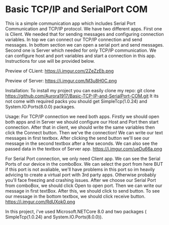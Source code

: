 # Basic TCP/IP and SerialPort COM

 This is a simple communication app which includes Serial Port Communication and TCP/IP protocol. We have two different apps. First one is Client. We needed that for sending messages and configuring connection variables. In top we can connect our TCP/IP connection and send messages. In bottom section we can open a serial port and send messages. Second one is Server which needed for only TCP/IP communication. We can configure host and port variables and start a connection in this app. Instructions for use will be provided below.

Preview of CLient: 
https://i.imgur.com/2ZeZzEb.png 

Preview of Server: 
https://i.imgur.com/M3u8H0C.png
 
Installation: 
To install my project you can easily clone my repo:
git clone https://github.com/Aurora1917/Basic-TCP-IP-and-SerialPort-COM.git
It its not come with required packs you should get SimpleTcp(1.0.24) and System.IO.Ports(8.0.0) packages. 

Usage: 
For TCP/IP connection we need both apps. Firstly we should open both apps and in Server we should configure our Host and Port then start connection. After that in client, we should write the same variables then click the Connect button. Then we've the connection! We can write our text messages in first textbox. After clicking the send button we'll see our message in the second textbox after a few seconds. We can also see the passed data in the textbox of Server app. 
https://i.imgur.com/ueDu66a.png

For Serial Port connection, we only need Client app. We can see the Serial Ports of our device in the comboBox. We can select the port from here BUT if this port is not avaliable, we'll have problems in this port so im heavily advicing to create a virtual port with 3rd party apps. Otherwise probably you'll face freezing and crashing issues. After we choose our Serial Port from comboBox, we should click Open to open port. Then we can write our message in first textBox. After this, we should click to send button. To see our message in the bottom textbox, we should click receive button.
https://i.imgur.com/RdUXok0.png

In this project, i've used Microsoft.NETCore 8.0 and two packages ( SimpleTcp(1.0.24) and System.IO.Ports(8.0.0)). 
